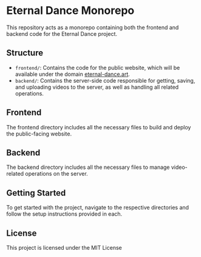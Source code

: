 # Eternal Dance Monorepo

This repository acts as a monorepo containing both the frontend and backend code for the Eternal Dance project.

## Structure

- `frontend/`: Contains the code for the public website, which will be available under the domain [eternal-dance.art](https://eternal-dance.art).
- `backend/`: Contains the server-side code responsible for getting, saving, and uploading videos to the server, as well as handling all related operations.

## Frontend

The frontend directory includes all the necessary files to build and deploy the public-facing website.

## Backend

The backend directory includes all the necessary files to manage video-related operations on the server.

## Getting Started

To get started with the project, navigate to the respective directories and follow the setup instructions provided in each.

## License

This project is licensed under the MIT License
